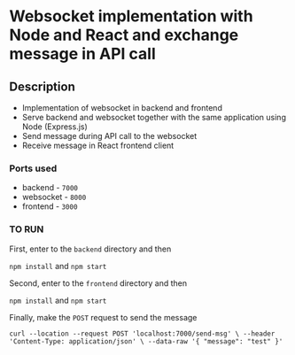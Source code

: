 # Websocket implementation with Node and React and exchange message in API call

## Description

- Implementation of websocket in backend and frontend
- Serve backend and websocket together with the same application using Node (Express.js)
- Send message during API call to the websocket
- Receive message in React frontend client

### Ports used

- backend - `7000`
- websocket - `8000`
- frontend - `3000`

### TO RUN

First, enter to the `backend` directory and then

`npm install` and `npm start`

Second, enter to the `frontend` directory and then

`npm install` and `npm start`

Finally, make the `POST` request to send the message 

`curl --location --request POST 'localhost:7000/send-msg' \
--header 'Content-Type: application/json' \
--data-raw '{
    "message": "test"
}'`
